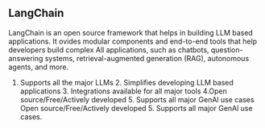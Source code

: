 ## LangChain
LangChain is an open source framework that helps in building LLM based applications. It ovides modular components and end-to-end tools that help developers build complex All applications, such as chatbots, question-answering systems, retrieval-augmented generation (RAG), autonomous agents, and more. 


1. Supports all the major LLMs 2. Simplifies developing LLM based applications 3. Integrations available for all major tools 4.Open source/Free/Actively developed 5. Supports all major GenAl use cases Open source/Free/Actively developed 5. Supports all major GenAl use cases.
